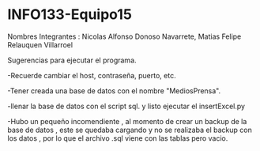 # INFO133-Equipo15

Nombres Integrantes : Nicolas Alfonso Donoso Navarrete, Matias Felipe Relauquen Villarroel 

Sugerencias para ejecutar el programa.

-Recuerde cambiar el host, contraseña, puerto, etc.

-Tener creada una base de datos con el nombre "MediosPrensa".

-llenar la base de datos con el script sql. y listo ejecutar el insertExcel.py


-Hubo un pequeño incomendiente , al momento de crear un backup de la base de datos , este se quedaba cargando y no se realizaba el backup con los datos , por lo que el archivo .sql viene con las tablas pero vacio.

